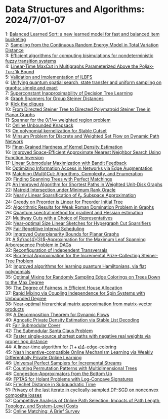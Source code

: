 # Data Structures and Algorithms: 2024/7/01-07  
1: [Balanced Learned Sort: a new learned model for fast and balanced item  bucketing](https://doi.org/10.48550/arXiv.2407.00734)  
2: [Sampling from the Continuous Random Energy Model in Total Variation  Distance](https://doi.org/10.48550/arXiv.2407.00868)  
3: [Efficient algorithms for computing bisimulations for nondeterministic  fuzzy transition systems](https://doi.org/10.48550/arXiv.2407.01052)  
4: [Linear-Time MaxCut in Multigraphs Parameterized Above the  Poljak-Turz\'ik Bound](https://doi.org/10.48550/arXiv.2407.01071)  
5: [Validation and Implementation of ILBFS](https://doi.org/10.48550/arXiv.2407.01637)  
6: [Unifying quantum spatial search, state transfer and uniform sampling on  graphs: simple and exact](https://doi.org/10.48550/arXiv.2407.02530)  
7: [Superconstant Inapproximability of Decision Tree Learning](https://doi.org/10.48550/arXiv.2407.01402)  
8: [Graph Spanners for Group Steiner Distances](https://doi.org/10.48550/arXiv.2407.01431)  
9: [Kick the cliques](https://doi.org/10.48550/arXiv.2407.01465)  
10: [From Directed Steiner Tree to Directed Polymatroid Steiner Tree in  Planar Graphs](https://doi.org/10.48550/arXiv.2407.01904)  
11: [Spanner for the $0/1/\infty$ weighted region problem](https://doi.org/10.48550/arXiv.2407.01951)  
12: [Online Unbounded Knapsack](https://doi.org/10.48550/arXiv.2407.02045)  
13: [On polynomial kernelization for Stable Cutset](https://doi.org/10.48550/arXiv.2407.02086)  
14: [Minsum Problem for Discrete and Weighted Set Flow on Dynamic Path  Network](https://doi.org/10.48550/arXiv.2407.02177)  
15: [Finer-Grained Hardness of Kernel Density Estimation](https://doi.org/10.48550/arXiv.2407.02372)  
16: [Improved Space-Efficient Approximate Nearest Neighbor Search Using  Function Inversion](https://doi.org/10.48550/arXiv.2407.02468)  
17: [Linear Submodular Maximization with Bandit Feedback](https://doi.org/10.48550/arXiv.2407.02601)  
18: [Optimizing Information Access in Networks via Edge Augmentation](https://doi.org/10.48550/arXiv.2407.02624)  
19: [Matching (Multi)Cut: Algorithms, Complexity, and Enumeration](https://doi.org/10.48550/arXiv.2407.02898)  
20: [Finding Spanning Trees with Perfect Matchings](https://doi.org/10.48550/arXiv.2407.02958)  
21: [An Improved Algorithm for Shortest Paths in Weighted Unit-Disk Graphs](https://doi.org/10.48550/arXiv.2407.03176)  
22: [Matroid Intersection under Minimum Rank Oracle](https://doi.org/10.48550/arXiv.2407.03229)  
23: [Nearly Linear Sparsification of $\ell_p$ Subspace Approximation](https://doi.org/10.48550/arXiv.2407.03262)  
24: [Greedy on Preorder is Linear for Preorder Initial Tree](https://doi.org/10.48550/arXiv.2407.03666)  
25: [Algorithmic Results for Weak Roman Domination Problem in Graphs](https://doi.org/10.48550/arXiv.2407.03812)  
26: [Quantum spectral method for gradient and Hessian estimation](https://doi.org/10.48550/arXiv.2407.03833)  
27: [Multiway Cuts with a Choice of Representatives](https://doi.org/10.48550/arXiv.2407.03877)  
28: [Near-optimal Size Linear Sketches for Hypergraph Cut Sparsifiers](https://doi.org/10.48550/arXiv.2407.03934)  
29: [Fair Repetitive Interval Scheduling](https://doi.org/10.48550/arXiv.2407.03987)  
30: [Improved Outerplanarity Bounds for Planar Graphs](https://doi.org/10.48550/arXiv.2407.04282)  
31: [A $\frac{4}{3}$-Approximation for the Maximum Leaf Spanning Arborescence  Problem in DAGs](https://doi.org/10.48550/arXiv.2407.04342)  
32: [Reconfiguration of Independent Transversals](https://doi.org/10.48550/arXiv.2407.04367)  
33: [Bicriterial Approximation for the Incremental Prize-Collecting  Steiner-Tree Problem](https://doi.org/10.48550/arXiv.2407.04447)  
34: [Improved algorithms for learning quantum Hamiltonians, via flat  polynomials](https://doi.org/10.48550/arXiv.2407.04540)  
35: [Optimal Mixing for Randomly Sampling Edge Colorings on Trees Down to the  Max Degree](https://doi.org/10.48550/arXiv.2407.04576)  
36: [The Degree of Fairness in Efficient House Allocation](https://doi.org/10.48550/arXiv.2407.04664)  
37: [Rapid Mixing via Coupling Independence for Spin Systems with Unbounded  Degree](https://doi.org/10.48550/arXiv.2407.04672)  
38: [Near-optimal hierarchical matrix approximation from matrix-vector  products](https://doi.org/10.48550/arXiv.2407.04686)  
39: [A Decomposition Theorem for Dynamic Flows](https://doi.org/10.48550/arXiv.2407.04761)  
40: [Agnostic Private Density Estimation via Stable List Decoding](https://doi.org/10.48550/arXiv.2407.04783)  
41: [Fair Submodular Cover](https://doi.org/10.48550/arXiv.2407.04804)  
42: [The Submodular Santa Claus Problem](https://doi.org/10.48550/arXiv.2407.04824)  
43: [Faster single-source shortest paths with negative real weights via  proper hop distance](https://doi.org/10.48550/arXiv.2407.04872)  
44: [A linear-time algorithm for $(1+\epsilon)\Delta$-edge-coloring](https://doi.org/10.48550/arXiv.2407.04887)  
45: [Nash Incentive-compatible Online Mechanism Learning via Weakly  Differentially Private Online Learning](https://doi.org/10.48550/arXiv.2407.04898)  
46: [Universal Perfect Samplers for Incremental Streams](https://doi.org/10.48550/arXiv.2407.04931)  
47: [Counting Permutation Patterns with Multidimensional Trees](https://doi.org/10.48550/arXiv.2407.04971)  
48: [Congestion-Approximators from the Bottom Up](https://doi.org/10.48550/arXiv.2407.04976)  
49: [FPTAS for Holant Problems with Log-Concave Signatures](https://doi.org/10.48550/arXiv.2407.04989)  
50: [Fr\'echet Distance in Subquadratic Time](https://doi.org/10.48550/arXiv.2407.05231)  
51: [Privacy of the last iterate in cyclically-sampled DP-SGD on nonconvex  composite losses](https://doi.org/10.48550/arXiv.2407.05237)  
52: [Competitive Analysis of Online Path Selection: Impacts of Path Length,  Topology, and System-Level Costs](https://doi.org/10.48550/arXiv.2407.05239)  
53: [Online Matching: A Brief Survey](https://doi.org/10.48550/arXiv.2407.05381)  
